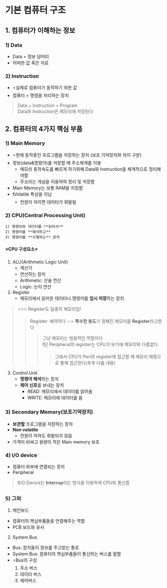 # 기본 컴퓨터 구조

## 1. 컴퓨터가 이해하는 정보

### 1) Data
- Data = 정보 덩어리
- 어떠한 값 혹은 자료

### 2) Instruction
- ⭐실제로 컴퓨터가 동작하기 위한 값
- 컴퓨터 = 명령을 처리하는 장치

> Data + Instruction = Program<br>
>  Data와 Instruction은 메모리에 저장된다

## 2. 컴퓨터의 4가지 핵심 부품
### 1) Main Memory
- ⭐현재 동작중인 프로그램을 저장하는 장치
(보조 기억장치와 차이 구분)
- 정보(data&명령어)를 저장할 때 주소체계를 이용
  - 메모리 동작속도를 빠르게 하기위해 Data와 Instruction을 체계적으로 정리해야함
  - 주소라는 개념을 이용하여 정리 및 저장함
- Main Memory는 보통 RAM을 지칭함
- ❗Volatile 특성을 지님
  - 전원이 꺼지면 데이터가 휘발됨

### 2) CPU(Central Processing Unit)
```
1) 명령어와 데이터를 **읽어서**
2) 명령어를 **해석하고**
3) 명령어를 **수행하는** 장치
```

#### ⭐CPU 구성요소⭐
1. ALU(Arithmetic Logic Unit)
    - 계산기
    - 연산하는 장치
    - Arithmetic: 산술 연산
    - Logic: 논리 연산
2. Register
    - 메모리에서 읽어온 데이터나 명령어를 **임시 저장**하는 장치
> ⭐⭐⭐ Register도 일종의 메모리임!
> > Register: 예약하다 --> **특수한 용도**가 정해진 메모리를 **Register**라고한다
> >> 그냥 메모리는 범용적인 역할이다<br>
> >> ❗단 Peripheral의 register는 CPU가 보기에 메모리와 다름없다
> >>> 그래서 CPU가 Peri의 register에 접근할 때 메모리 매핑으로 통해 접근한다(추후 다룰 내용)

3. Control Unit
    - **명령어 해석**하는 장치
    - **제어 신호**를 보내는 장치
        - READ: 메모리에서 데이터를 읽어옴
        - WRITE: 메모리에 데이터를 씀

### 3) Secondary Memory(보조기억장치)
- **보관할** 프로그램을 저장하는 장치
- **Non volatile**
    - 전원이 꺼져도 휘발되지 않음
- 가격이 비싸고 용량이 적은 Main memory 보조

### 4) I/O device
- 컴퓨터 외부에 연결되는 장치
- Peripheral
> ❗I/O Device는 **Interrup**라는 방식을 이용하여 CPU와 통신함

### 5) 그외
1. 메인보드
- 컴퓨터의 핵심부품들을 연결해주는 역할
- PCB 보드와 유사
2. System Bus
- Bus: 장치들이 정보를 주고받는 통로
- System Bus: 컴퓨터의 핵심부품들이 통신하는 버스를 말함
- ⭐Bus의 구성
    1) 주소 버스
    2) 데이터 버스
    3) 제어버스